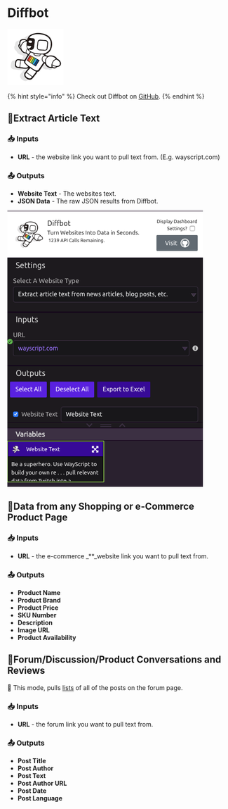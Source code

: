 # Diffbot

![Turn websites into data in seconds.](../../.gitbook/assets/diffbot.png)

{% hint style="info" %}
Check out Diffbot on [GitHub](https://github.com/diffbot/diffbot-python-client).
{% endhint %}

## 📰Extract Article Text

### 📥 Inputs

* **URL** - the website link you want to pull text from. \(E.g. wayscript.com\)

### 📤 Outputs

* **Website Text** - The websites text.
* **JSON Data** - The raw JSON results from Diffbot. 

![Diffbot](../../.gitbook/assets/screenshot-2019-07-16-16.30.35.png)

## 🛒Data from any Shopping or e-Commerce Product Page

### 📥 Inputs

* **URL** - the e-commerce _\*\*_website link you want to pull text from.

### 📤 Outputs

* **Product Name**
* **Product Brand**
* **Product Price**
* **SKU Number**
* **Description**
* **Image URL**
* **Product Availability**

## 💬Forum/Discussion/Product Conversations and Reviews

📃 This mode, pulls [lists](../../getting_started/variables.md#lists) of all of the posts on the forum page.

### 📥 Inputs

* **URL** - the forum link you want to pull text from.

### 📤 Outputs

* **Post Title**
* **Post Author**
* **Post Text**
* **Post Author URL**
* **Post Date**
* **Post Language**

